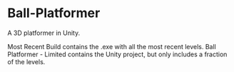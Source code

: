 # Ball-Platformer
A 3D platformer in Unity.

Most Recent Build contains the .exe with all the most recent levels.
Ball Platformer - Limited contains the Unity project, but only includes a fraction of the levels.
